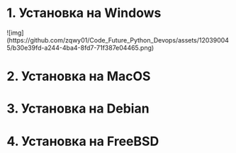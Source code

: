 <h1>1. Установка на Windows</h1>
![img](https://github.com/zqwy01/Code_Future_Python_Devops/assets/120390045/b30e39fd-a244-4ba4-8fd7-71f387e04465.png)
<h1>2. Установка на MacOS</h1>

<h1>3. Установка на Debian</h1>

<h1>4. Установка на FreeBSD</h1>
